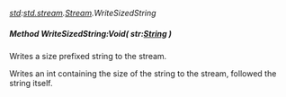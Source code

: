 _[std](../../modules/std/std-module.md):[std.stream](../../modules/std/std-stream.md).[Stream](../../modules/std/std-stream-stream.md).WriteSizedString_
##### Method WriteSizedString:Void( str:[String](../../modules/wonkey/wonkey-types-string.md) )
Writes a size prefixed string to the stream.

Writes an int containing the size of the string to the stream, followed the string itself.
